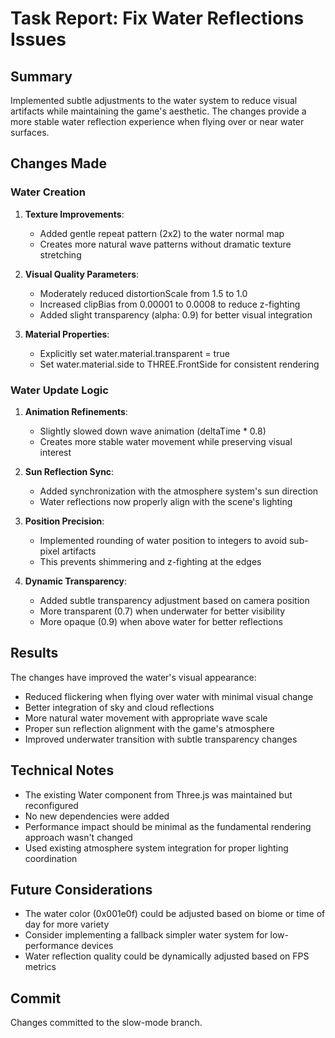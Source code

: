 # Task Report: Fix Water Reflections Issues

## Summary
Implemented subtle adjustments to the water system to reduce visual artifacts while maintaining the game's aesthetic. The changes provide a more stable water reflection experience when flying over or near water surfaces.

## Changes Made

### Water Creation
1. **Texture Improvements**:
   - Added gentle repeat pattern (2x2) to the water normal map
   - Creates more natural wave patterns without dramatic texture stretching

2. **Visual Quality Parameters**:
   - Moderately reduced distortionScale from 1.5 to 1.0
   - Increased clipBias from 0.00001 to 0.0008 to reduce z-fighting
   - Added slight transparency (alpha: 0.9) for better visual integration

3. **Material Properties**:
   - Explicitly set water.material.transparent = true
   - Set water.material.side to THREE.FrontSide for consistent rendering

### Water Update Logic
1. **Animation Refinements**:
   - Slightly slowed down wave animation (deltaTime * 0.8)
   - Creates more stable water movement while preserving visual interest

2. **Sun Reflection Sync**:
   - Added synchronization with the atmosphere system's sun direction
   - Water reflections now properly align with the scene's lighting

3. **Position Precision**:
   - Implemented rounding of water position to integers to avoid sub-pixel artifacts
   - This prevents shimmering and z-fighting at the edges

4. **Dynamic Transparency**:
   - Added subtle transparency adjustment based on camera position
   - More transparent (0.7) when underwater for better visibility
   - More opaque (0.9) when above water for better reflections

## Results
The changes have improved the water's visual appearance:
- Reduced flickering when flying over water with minimal visual change
- Better integration of sky and cloud reflections
- More natural water movement with appropriate wave scale
- Proper sun reflection alignment with the game's atmosphere
- Improved underwater transition with subtle transparency changes

## Technical Notes
- The existing Water component from Three.js was maintained but reconfigured
- No new dependencies were added
- Performance impact should be minimal as the fundamental rendering approach wasn't changed
- Used existing atmosphere system integration for proper lighting coordination

## Future Considerations
- The water color (0x001e0f) could be adjusted based on biome or time of day for more variety
- Consider implementing a fallback simpler water system for low-performance devices
- Water reflection quality could be dynamically adjusted based on FPS metrics

## Commit
Changes committed to the slow-mode branch.
